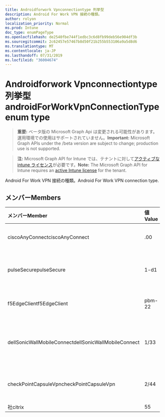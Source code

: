 ```yaml
---
title: Androidforwork Vpnconnectiontype 列挙型
description: Android For Work VPN 接続の種類。
author: rolyon
localization_priority: Normal
ms.prod: Intune
doc_type: enumPageType
ms.openlocfilehash: de2540fbe744f1edbc3c6d8fb99deb56e904df3b
ms.sourcegitcommit: 2c62457e57467b8d50f21b255b553106a9a5d8d6
ms.translationtype: MT
ms.contentlocale: ja-JP
ms.lasthandoff: 07/31/2019
ms.locfileid: "36004674"
---
```

# <a name="androidforworkvpnconnectiontype-enum-type"></a><span data-ttu-id="35fc2-103">Androidforwork Vpnconnectiontype 列挙型</span><span class="sxs-lookup"><span data-stu-id="35fc2-103">androidForWorkVpnConnectionType enum type</span></span>

> <span data-ttu-id="35fc2-104">**重要:** ベータ版の Microsoft Graph Api は変更される可能性があります。運用環境での使用はサポートされていません。</span><span class="sxs-lookup"><span data-stu-id="35fc2-104">**Important:** Microsoft Graph APIs under the /beta version are subject to change; production use is not supported.</span></span>

> <span data-ttu-id="35fc2-105">**注:** Microsoft Graph API for Intune では、テナントに対して[アクティブな intune ライセンス](https://go.microsoft.com/fwlink/?linkid=839381)が必要です。</span><span class="sxs-lookup"><span data-stu-id="35fc2-105">**Note:** The Microsoft Graph API for Intune requires an [active Intune license](https://go.microsoft.com/fwlink/?linkid=839381) for the tenant.</span></span>

<span data-ttu-id="35fc2-106">Android For Work VPN 接続の種類。</span><span class="sxs-lookup"><span data-stu-id="35fc2-106">Android For Work VPN connection type.</span></span>

## <a name="members"></a><span data-ttu-id="35fc2-107">メンバー</span><span class="sxs-lookup"><span data-stu-id="35fc2-107">Members</span></span>
|<span data-ttu-id="35fc2-108">メンバー</span><span class="sxs-lookup"><span data-stu-id="35fc2-108">Member</span></span>|<span data-ttu-id="35fc2-109">値</span><span class="sxs-lookup"><span data-stu-id="35fc2-109">Value</span></span>|<span data-ttu-id="35fc2-110">説明</span><span class="sxs-lookup"><span data-stu-id="35fc2-110">Description</span></span>|
|:---|:---|:---|
|<span data-ttu-id="35fc2-111">ciscoAnyConnect</span><span class="sxs-lookup"><span data-stu-id="35fc2-111">ciscoAnyConnect</span></span>|<span data-ttu-id="35fc2-112">.0</span><span class="sxs-lookup"><span data-stu-id="35fc2-112">0</span></span>|<span data-ttu-id="35fc2-113">Cisco AnyConnect。</span><span class="sxs-lookup"><span data-stu-id="35fc2-113">Cisco AnyConnect.</span></span>|
|<span data-ttu-id="35fc2-114">pulseSecure</span><span class="sxs-lookup"><span data-stu-id="35fc2-114">pulseSecure</span></span>|<span data-ttu-id="35fc2-115">1-d</span><span class="sxs-lookup"><span data-stu-id="35fc2-115">1</span></span>|<span data-ttu-id="35fc2-116">パルスがセキュリティで保護されています。</span><span class="sxs-lookup"><span data-stu-id="35fc2-116">Pulse Secure.</span></span>|
|<span data-ttu-id="35fc2-117">f5EdgeClient</span><span class="sxs-lookup"><span data-stu-id="35fc2-117">f5EdgeClient</span></span>|<span data-ttu-id="35fc2-118">pbm-2</span><span class="sxs-lookup"><span data-stu-id="35fc2-118">2</span></span>|<span data-ttu-id="35fc2-119">F5 キーを押したエッジクライアント。</span><span class="sxs-lookup"><span data-stu-id="35fc2-119">F5 Edge Client.</span></span>|
|<span data-ttu-id="35fc2-120">dellSonicWallMobileConnect</span><span class="sxs-lookup"><span data-stu-id="35fc2-120">dellSonicWallMobileConnect</span></span>|<span data-ttu-id="35fc2-121">1/3</span><span class="sxs-lookup"><span data-stu-id="35fc2-121">3</span></span>|<span data-ttu-id="35fc2-122">Dell SonicWALL モバイル接続。</span><span class="sxs-lookup"><span data-stu-id="35fc2-122">Dell SonicWALL Mobile Connection.</span></span>|
|<span data-ttu-id="35fc2-123">checkPointCapsuleVpn</span><span class="sxs-lookup"><span data-stu-id="35fc2-123">checkPointCapsuleVpn</span></span>|<span data-ttu-id="35fc2-124">2/4</span><span class="sxs-lookup"><span data-stu-id="35fc2-124">4</span></span>|<span data-ttu-id="35fc2-125">[カプセル接続] VPN をチェックします。</span><span class="sxs-lookup"><span data-stu-id="35fc2-125">Check Point Capsule VPN.</span></span>|
|<span data-ttu-id="35fc2-126">社</span><span class="sxs-lookup"><span data-stu-id="35fc2-126">citrix</span></span>|<span data-ttu-id="35fc2-127">5</span><span class="sxs-lookup"><span data-stu-id="35fc2-127">5</span></span>|<span data-ttu-id="35fc2-128">社</span><span class="sxs-lookup"><span data-stu-id="35fc2-128">Citrix</span></span>|





